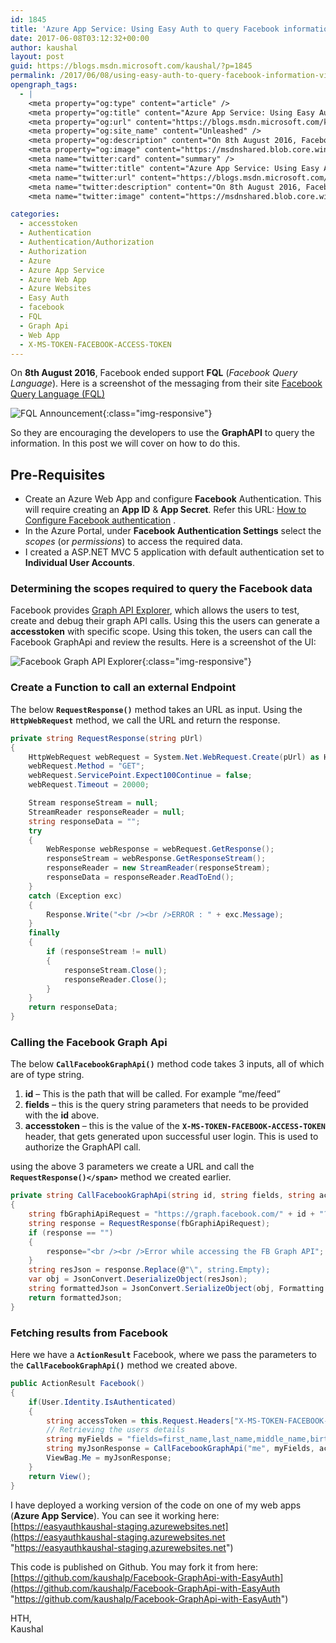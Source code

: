 ```yaml
---
id: 1845
title: 'Azure App Service: Using Easy Auth to query Facebook information via Graph API'
date: 2017-06-08T03:12:32+00:00
author: kaushal
layout: post
guid: https://blogs.msdn.microsoft.com/kaushal/?p=1845
permalink: /2017/06/08/using-easy-auth-to-query-facebook-information-via-graph-api/
opengraph_tags:
  - |
    <meta property="og:type" content="article" />
    <meta property="og:title" content="Azure App Service: Using Easy Auth to query Facebook information via Graph API" />
    <meta property="og:url" content="https://blogs.msdn.microsoft.com/kaushal/2017/06/08/using-easy-auth-to-access-facebook-information-using-graph-api/" />
    <meta property="og:site_name" content="Unleashed" />
    <meta property="og:description" content="On 8th August 2016, Facebook ended support FQL (Facebook Query Language). Here is a screenshot of the messaging from their site Facebook Query Language (FQL) Reference So they are encouraging the developers to use the GraphAPI to query the information. In this post we will cover on how to do this. Pre-Requisites Create an Azure..." />
    <meta property="og:image" content="https://msdnshared.blob.core.windows.net/media/2017/06/image_thumb192.png" />
    <meta name="twitter:card" content="summary" />
    <meta name="twitter:title" content="Azure App Service: Using Easy Auth to query Facebook information via Graph API" />
    <meta name="twitter:url" content="https://blogs.msdn.microsoft.com/kaushal/2017/06/08/using-easy-auth-to-access-facebook-information-using-graph-api/" />
    <meta name="twitter:description" content="On 8th August 2016, Facebook ended support FQL (Facebook Query Language). Here is a screenshot of the messaging from their site Facebook Query Language (FQL) Reference So they are encouraging the developers to use the GraphAPI to query the information. In this post we will cover on how to do this. Pre-Requisites Create an Azure..." />
    <meta name="twitter:image" content="https://msdnshared.blob.core.windows.net/media/2017/06/image_thumb192.png" />

categories:
  - accesstoken
  - Authentication
  - Authentication/Authorization
  - Authorization
  - Azure
  - Azure App Service
  - Azure Web App
  - Azure Websites
  - Easy Auth
  - facebook
  - FQL
  - Graph Api
  - Web App
  - X-MS-TOKEN-FACEBOOK-ACCESS-TOKEN
---
```

On **8th August 2016**, Facebook ended support **FQL** (*Facebook Query Language*). Here is a screenshot of the messaging from their site [Facebook Query Language (FQL)](https://developers.facebook.com/docs/reference/fql/)


![FQL Announcement](https://kaushalp.github.io/wp-content/uploads/2017/06/image192.png){:class="img-responsive"}

So they are encouraging the developers to use the **GraphAPI** to query the information. In this post we will cover on how to do this.

## Pre-Requisites

  * Create an Azure Web App and configure **Facebook** Authentication. This will require creating an **App ID** & **App Secret**. Refer this URL:  [How to Configure Facebook authentication](https://docs.microsoft.com/en-us/azure/app-service-mobile/app-service-mobile-how-to-configure-facebook-authentication) .
  * In the Azure Portal, under **Facebook Authentication Settings** select the *scopes* (or *permissions*) to access the required data.
  * I created a ASP.NET MVC 5 application with default authentication set to **Individual User Accounts**.

### Determining the scopes required to query the Facebook data

Facebook provides [Graph API Explorer](https://developers.facebook.com/tools/explorer/), which allows the users to test, create and debug their graph API calls. Using this the users can generate a **accesstoken** with specific scope. Using this token, the users can call the Facebook GraphApi and review the results.
Here is a screenshot of the UI:

![Facebook Graph API Explorer](https://kaushalp.github.io/wp-content/uploads/2017/06/image194.png){:class="img-responsive"}

### Create a Function to call an external Endpoint

The below **``RequestResponse()``** method takes an URL as input. Using the **``HttpWebRequest``** method, we call the URL and return the response.

```csharp
private string RequestResponse(string pUrl)
{
	HttpWebRequest webRequest = System.Net.WebRequest.Create(pUrl) as HttpWebRequest;
	webRequest.Method = "GET";
	webRequest.ServicePoint.Expect100Continue = false;
	webRequest.Timeout = 20000;

	Stream responseStream = null;
	StreamReader responseReader = null;
	string responseData = "";
	try
	{
		WebResponse webResponse = webRequest.GetResponse();
		responseStream = webResponse.GetResponseStream();
		responseReader = new StreamReader(responseStream);
		responseData = responseReader.ReadToEnd();
	}
	catch (Exception exc)
	{
		Response.Write("<br /><br />ERROR : " + exc.Message);
	}
	finally
	{
		if (responseStream != null)
		{
			responseStream.Close();
			responseReader.Close();
		}
	}
	return responseData;
}
```

### Calling the Facebook Graph Api

The below **``CallFacebookGraphApi()``** method code takes 3 inputs, all of which are of type string.

  1. **id** – This is the path that will be called. For example “me/feed”
  2. **fields** – this is the query string parameters that needs to be provided with the **id** above.
  3. **accesstoken** – this is the value of the **``X-MS-TOKEN-FACEBOOK-ACCESS-TOKEN``** header, that gets generated upon successful user login. This is used to authorize the GraphAPI call.

using the above 3 parameters we create a URL and call the **``RequestResponse()</span>``** method we created earlier.

```csharp
private string CallFacebookGraphApi(string id, string fields, string accessToken)
{
	string fbGraphiApiRequest = "https://graph.facebook.com/" + id + "?" + fields + "&access_token=" + accessToken;
	string response = RequestResponse(fbGraphiApiRequest);
	if (response == "")
	{
		response="<br /><br />Error while accessing the FB Graph API";
	}
	string resJson = response.Replace(@"\", string.Empty);
	var obj = JsonConvert.DeserializeObject(resJson);
	string formattedJson = JsonConvert.SerializeObject(obj, Formatting.Indented);
	return formattedJson;
}
```


### Fetching results from Facebook

Here we have a **``ActionResult``** Facebook, where we pass the parameters to the **``CallFacebookGraphApi()``** method we created above.

```csharp
public ActionResult Facebook()
{
	if(User.Identity.IsAuthenticated)
	{
		string accessToken = this.Request.Headers["X-MS-TOKEN-FACEBOOK-ACCESS-TOKEN"];
		// Retrieving the users details
		string myFields = "fields=first_name,last_name,middle_name,birthday,currency,email";
		string myJsonResponse = CallFacebookGraphApi("me", myFields, accessToken);
		ViewBag.Me = myJsonResponse;
	}
	return View();
}
```

I have deployed a working version of the code on one of my web apps (**Azure App Service**). You can see it working here: [https://easyauthkaushal-staging.azurewebsites.net](https://easyauthkaushal-staging.azurewebsites.net "https://easyauthkaushal-staging.azurewebsites.net")

This code is published on Github. You may fork it from here: [https://github.com/kaushalp/Facebook-GraphApi-with-EasyAuth](https://github.com/kaushalp/Facebook-GraphApi-with-EasyAuth "https://github.com/kaushalp/Facebook-GraphApi-with-EasyAuth")

HTH,  
Kaushal
